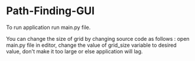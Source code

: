 # Path-Finding-GUI
To run application run main.py file.

You can change the size of grid by changing source code as follows :
  open main.py file in editor,
  change the value of grid_size variable to desired value, don't make it too large or else application will lag.
